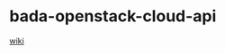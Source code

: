 # bada-openstack-cloud-api

[wiki](https://mentoring-gitlab.gabia.com/mentee/mentee_2024.01/individual/cloud-dev/bada-openstack-cloud-api/-/wikis/home)